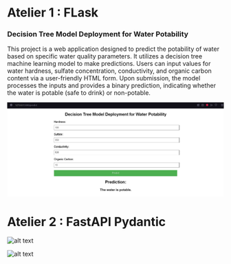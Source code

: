 # Atelier 1 : FLask

### Decision Tree Model Deployment for Water Potability

This project is a web application designed to predict the potability of water based on specific water quality parameters. It utilizes a decision tree machine learning model to make predictions. Users can input values for water hardness, sulfate concentration, conductivity, and organic carbon content via a user-friendly HTML form. Upon submission, the model processes the inputs and provides a binary prediction, indicating whether the water is potable (safe to drink) or non-potable.

![alt text](image.jpg)

# Atelier 2 : FastAPI Pydantic

![alt text](atelier2/fapi1.png)

![alt text](atelier2/fapi2.png)




